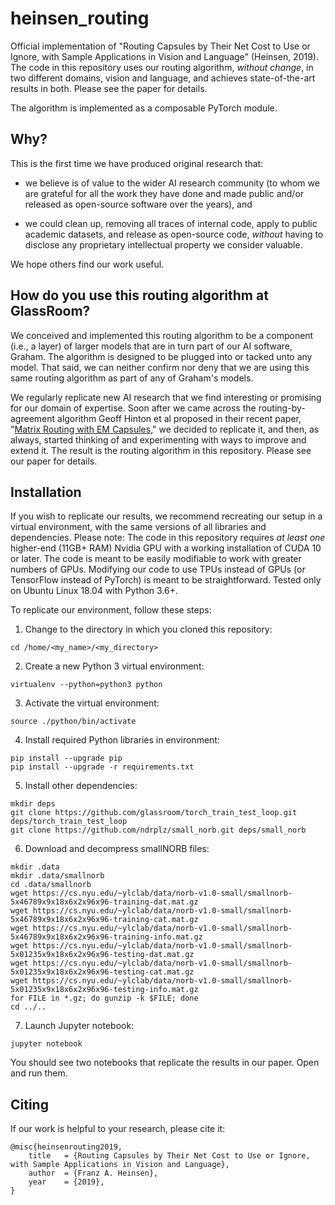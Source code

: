 # heinsen_routing

Official implementation of "Routing Capsules by Their Net Cost to Use or Ignore, with Sample Applications in Vision and Language" (Heinsen, 2019). The code in this repository uses our routing algorithm, _without change_, in two different domains, vision and language, and achieves state-of-the-art results in both. Please see the paper for details.

The algorithm is implemented as a composable PyTorch module.

## Why?

This is the first time we have produced original research that:

* we believe is of value to the wider AI research community (to whom we are grateful for all the work they have done and made public and/or released as open-source software over the years), and

* we could clean up, removing all traces of internal code, apply to public academic datasets, and release as open-source code, _without_ having to disclose any proprietary intellectual property we consider valuable.

We hope others find our work useful.

## How do you use this routing algorithm at GlassRoom?

We conceived and implemented this routing algorithm to be a component (i.e., a layer) of larger models that are in turn part of our AI software, Graham. The algorithm is designed to be plugged into or tacked unto any model. That said, we can neither confirm nor deny that we are using this same routing algorithm as part of any of Graham's models.

We regularly replicate new AI research that we find interesting or promising for our domain of expertise. Soon after we came across the routing-by-agreement algorithm Geoff Hinton et al proposed in their recent paper, "[Matrix Routing with EM Capsules](https://openreview.net/pdf?id=HJWLfGWRb)," we decided to replicate it, and then, as always, started thinking of and experimenting with ways to improve and extend it. The result is the routing algorithm in this repository. Please see our paper for details.

## Installation

If you wish to replicate our results, we recommend recreating our setup in a virtual environment, with the same versions of all libraries and dependencies. Please note: The code in this repository requires _at least one_ higher-end (11GB+ RAM) Nvidia GPU with a working installation of CUDA 10 or later. The code is meant to be easily modifiable to work with greater numbers of GPUs. Modifying our code to use TPUs instead of GPUs (or TensorFlow instead of PyTorch) is meant to be straightforward. Tested only on Ubuntu Linux 18.04 with Python 3.6+.

To replicate our environment, follow these steps:

1. Change to the directory in which you cloned this repository:

```
cd /home/<my_name>/<my_directory>
```

2. Create a new Python 3 virtual environment:

```
virtualenv --python=python3 python
```

3. Activate the virtual environment:

```
source ./python/bin/activate
```

4. Install required Python libraries in environment:

```
pip install --upgrade pip
pip install --upgrade -r requirements.txt
```

5. Install other dependencies:

```
mkdir deps
git clone https://github.com/glassroom/torch_train_test_loop.git deps/torch_train_test_loop
git clone https://github.com/ndrplz/small_norb.git deps/small_norb
```

6. Download and decompress smallNORB files:

```
mkdir .data
mkdir .data/smallnorb
cd .data/smallnorb
wget https://cs.nyu.edu/~ylclab/data/norb-v1.0-small/smallnorb-5x46789x9x18x6x2x96x96-training-dat.mat.gz
wget https://cs.nyu.edu/~ylclab/data/norb-v1.0-small/smallnorb-5x46789x9x18x6x2x96x96-training-cat.mat.gz
wget https://cs.nyu.edu/~ylclab/data/norb-v1.0-small/smallnorb-5x46789x9x18x6x2x96x96-training-info.mat.gz
wget https://cs.nyu.edu/~ylclab/data/norb-v1.0-small/smallnorb-5x01235x9x18x6x2x96x96-testing-dat.mat.gz
wget https://cs.nyu.edu/~ylclab/data/norb-v1.0-small/smallnorb-5x01235x9x18x6x2x96x96-testing-cat.mat.gz
wget https://cs.nyu.edu/~ylclab/data/norb-v1.0-small/smallnorb-5x01235x9x18x6x2x96x96-testing-info.mat.gz
for FILE in *.gz; do gunzip -k $FILE; done
cd ../..
```

7. Launch Jupyter notebook:

`jupyter notebook`

You should see two notebooks that replicate the results in our paper. Open and run them.


## Citing

If our work is helpful to your research, please cite it:

```
@misc{heinsenrouting2019,
	title	= {Routing Capsules by Their Net Cost to Use or Ignore, with Sample Applications in Vision and Language},
	author	= {Franz A. Heinsen},
	year	= {2019},
}
```
